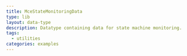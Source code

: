 ```yaml
---
title: MceStateMonitoringData
type: lib
layout: data-type
description: Datatype containing data for state machine monitoring.
tags: 
  - utilities
categories: examples
---
```

